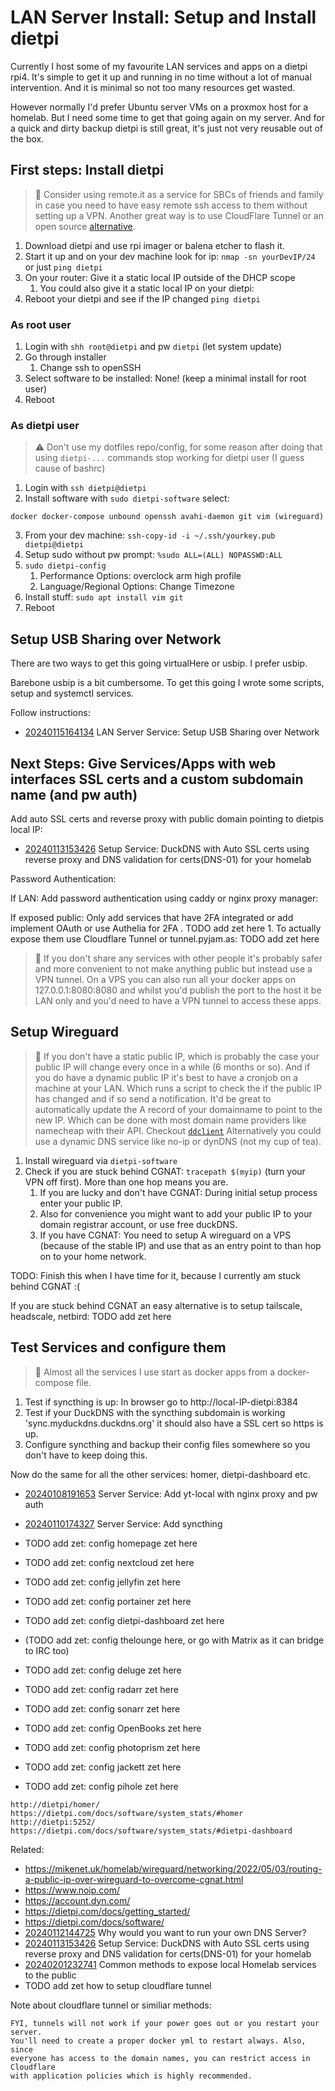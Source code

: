 # LAN Server Install: Setup and Install dietpi

Currently I host some of my favourite LAN services and apps on a dietpi rpi4.
It's simple to get it up and running in no time without a lot of manual
intervention. And it is minimal so not too many resources get wasted.

However normally I'd prefer Ubuntu server VMs on a proxmox host for a homelab.
But I need some time to get that going again on my server. And for a quick and
dirty backup dietpi is still great, it's just not very reusable out of the box.
 
## First steps: Install dietpi

> 🧐 Consider using remote.it as a service for SBCs of friends and family in
> case you need to have easy remote ssh access to them without setting up a
> VPN. Another great way is to use CloudFlare Tunnel or an open source [alternative].

1. Download dietpi and use rpi imager or balena etcher to flash it.
1. Start it up and on your dev machine look for ip: `nmap -sn yourDevIP/24` or just `ping dietpi`
1. On your router: Give it a static local IP outside of the DHCP scope
      1. You could also give it a static local IP on your dietpi:
1. Reboot your dietpi and see if the IP changed `ping dietpi`

### As root user

1. Login with `shh root@dietpi` and pw `dietpi` (let system update)
1. Go through installer
      1. Change ssh to openSSH
1. Select software to be installed: None! (keep a minimal install for root user)
1. Reboot

### As dietpi user

> ⚠️ Don't use my dotfiles repo/config, for some reason after doing that using
> `dietpi-...` commands stop working for dietpi user (I guess cause of bashrc)

1. Login with `ssh dietpi@dietpi`
1. Install software with `sudo dietpi-software` select:

```
docker docker-compose unbound openssh avahi-daemon git vim (wireguard)
```

3. From your dev machine: `ssh-copy-id -i ~/.ssh/yourkey.pub dietpi@dietpi`
3. Setup sudo without pw prompt: `%sudo ALL=(ALL) NOPASSWD:ALL`
3. `sudo dietpi-config`
   1. Performance Options: overclock arm high profile
   1. Language/Regional Options: Change Timezone
3. Install stuff: `sudo apt install vim git `
3. Reboot

## Setup USB Sharing over Network

There are two ways to get this going virtualHere or usbip. I prefer usbip.

Barebone usbip is a bit cumbersome. To get this going I wrote some scripts,
setup and systemctl services.

Follow instructions:

* [20240115164134](/20240115164134/) LAN Server Service: Setup USB Sharing over Network

## Next Steps: Give Services/Apps with web interfaces SSL certs and a custom subdomain name (and pw auth)

Add auto SSL certs and reverse proxy with public domain pointing to dietpis local IP:
* [20240113153426](/20240113153426/) Setup Service: DuckDNS with Auto SSL certs using reverse proxy and DNS validation for certs(DNS-01) for your homelab

Password Authentication:

If LAN: Add password authentication using caddy or nginx proxy manager:

If exposed public: Only add services that have 2FA integrated or add implement OAuth or use Authelia for 2FA . TODO add zet here
      1. To actually expose them use Cloudflare Tunnel or tunnel.pyjam.as: TODO add zet here

> 🧐 If you don't share any services with other people it's probably safer and
> more convenient to not make anything public but instead use a VPN tunnel. On
> a VPS you can also run all your docker apps on 127.0.0.1:8080:8080 and whilst
> you'd publish the port to the host it be LAN only and you'd need to have a
> VPN tunnel to access these apps.

## Setup Wireguard

> 🧐 If you don't have a static public IP, which is probably the case your public IP
> will change every once in a while (6 months or so). And if you do have a
> dynamic public IP it's best to have a cronjob on a machine at your LAN. Which
> runs a script to check the if the public IP has changed and if so send a
> notification. It'd be great to automatically update the A record of your
> domainname to point to the new IP. Which can be done with most domain name
> providers like namecheap with their API. Checkout [`ddclient`][ddclient]
> Alternatively you could use a dynamic DNS service like no-ip or dynDNS (not
> my cup of tea).

1. Install wireguard via `dietpi-software`
1. Check if you are stuck behind CGNAT: `tracepath $(myip)` (turn your VPN off
   first). More than one hop means you are.
    1. If you are lucky and don't have CGNAT: During initial setup process
       enter your public IP.
    1. Also for convenience you might want to add your public IP to your domain
       registrar account, or use free duckDNS.
    1. If you have CGNAT: You need to setup A wireguard on a VPS (because of
       the stable IP) and use that as an entry point to than hop on to your
       home network.

TODO: Finish this when I have time for it, because I currently am stuck behind CGNAT :(

If you are stuck behind CGNAT an easy alternative is to setup tailscale, headscale, netbird: TODO add zet here

## Test Services and configure them

> 📝 Almost all the services I use start as docker apps from a docker-compose file.

1. Test if syncthing is up: In browser go to http://local-IP-dietpi:8384
1. Test if your DuckDNS with the syncthing subdomain is working 'sync.myduckdns.duckdns.org' it should also have a SSL cert so https is up.
1. Configure syncthing and backup their config files somewhere so you don't have to keep doing this.

Now do the same for all the other services: homer, dietpi-dashboard etc.

* [20240108191653](/20240108191653/) Server Service: Add yt-local with nginx proxy and pw auth
* [20240110174327](/20240110174327/) Server Service: Add syncthing

* TODO add zet: config homepage zet here
* TODO add zet: config nextcloud zet here
* TODO add zet: config jellyfin zet here
* TODO add zet: config portainer zet here
* TODO add zet: config dietpi-dashboard zet here

* (TODO add zet: config thelounge here, or go with Matrix as it can bridge to IRC too)
* TODO add zet: config deluge zet here
* TODO add zet: config radarr zet here
* TODO add zet: config sonarr zet here
* TODO add zet: config OpenBooks zet here
* TODO add zet: config photoprism zet here
* TODO add zet: config jackett zet here
* TODO add zet: config pihole zet here

```
http://dietpi/homer/
https://dietpi.com/docs/software/system_stats/#homer
http://dietpi:5252/
https://dietpi.com/docs/software/system_stats/#dietpi-dashboard
```

[ddclient]:<https://github.com/ddclient/ddclient >
[alternative]: <https://github.com/anderspitman/awesome-tunneling>

Related:

* <https://mikenet.uk/homelab/wireguard/networking/2022/05/03/routing-a-public-ip-over-wireguard-to-overcome-cgnat.html>
* <https://www.noip.com/>
* <https://account.dyn.com/>
* <https://dietpi.com/docs/getting_started/>
* <https://dietpi.com/docs/software/>
* [20240112144725](/20240112144725/) Why would you want to run your own DNS Server?
* [20240113153426](/20240113153426/) Setup Service: DuckDNS with Auto SSL certs using reverse proxy and DNS validation for certs(DNS-01) for your homelab
* [20240201232741](/20240201232741/) Common methods to expose local Homelab services to the public
* TODO add zet how to setup cloudflare tunnel

Note about cloudflare tunnel or similiar methods:
```
FYI, tunnels will not work if your power goes out or you restart your server.
You'll need to create a proper docker yml to restart always. Also, since
everyone has access to the domain names, you can restrict access in Cloudflare
with application policies which is highly recommended.
```
